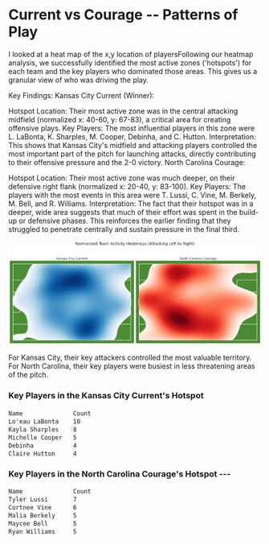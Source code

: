 # Current vs Courage -- Patterns of Play

I looked at a heat map of the x,y location of playersFollowing our heatmap analysis, we successfully identified the most active zones ('hotspots') for each team and the key players who dominated those areas. This gives us a granular view of who was driving the play.

Key Findings:
Kansas City Current (Winner):

Hotspot Location: Their most active zone was in the central attacking midfield (normalized x: 40-60, y: 67-83), a critical area for creating offensive plays.
Key Players: The most influential players in this zone were L. LaBonta, K. Sharples, M. Cooper, Debinha, and C. Hutton.
Interpretation: This shows that Kansas City's midfield and attacking players controlled the most important part of the pitch for launching attacks, directly contributing to their offensive pressure and the 2-0 victory.
North Carolina Courage:

Hotspot Location: Their most active zone was much deeper, on their defensive right flank (normalized x: 20-40, y: 83-100).
Key Players: The players with the most events in this area were T. Lussi, C. Vine, M. Berkely, M. Bell, and R. Williams.
Interpretation: The fact that their hotspot was in a deeper, wide area suggests that much of their effort was spent in the build-up or defensive phases. This reinforces the earlier finding that they struggled to penetrate centrally and sustain pressure in the final third.


![alt text](download.png)

For Kansas City, their key attackers controlled the most valuable territory. For North Carolina, their key players were busiest in less threatening areas of the pitch.

### Key Players in the Kansas City Current's Hotspot
```
Name              Count
Lo'eau LaBonta    10
Kayla Sharples    8
Michelle Cooper   5
Debinha           4
Claire Hutton     4
```

### Key Players in the North Carolina Courage's Hotspot ---
```
Name              Count
Tyler Lussi       7
Cortnee Vine      6
Malia Berkely     5
Maycee Bell       5
Ryan Williams     5
```
